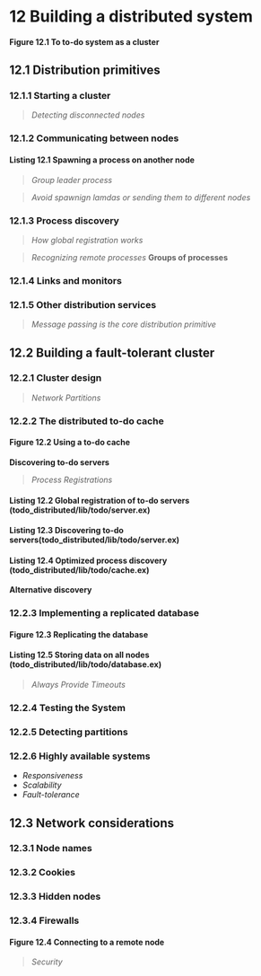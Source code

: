 # 12 Building a distributed system
#### Figure 12.1 To to-do system as a cluster
## 12.1 Distribution primitives
### 12.1.1 Starting a cluster
> *Detecting disconnected nodes*
### 12.1.2 Communicating between nodes
#### Listing 12.1 Spawning a process on another node
> *Group leader process*

> *Avoid spawnign lamdas or sending them to different nodes*
### 12.1.3 Process discovery
> *How global registration works*

> *Recognizing remote processes*
**Groups of processes**
### 12.1.4 Links and monitors
### 12.1.5 Other distribution services
> *Message passing is the core distribution primitive*
## 12.2 Building a fault-tolerant cluster
### 12.2.1 Cluster design
> *Network Partitions*
### 12.2.2 The distributed to-do cache
#### Figure 12.2 Using a to-do cache
**Discovering to-do servers**
> *Process Registrations*
#### Listing 12.2 Global registration of to-do servers (todo_distributed/lib/todo/server.ex)
#### Listing 12.3 Discovering to-do servers(todo_distributed/lib/todo/server.ex)
#### Listing 12.4 Optimized process discovery (todo_distributed/lib/todo/cache.ex)
**Alternative discovery**
### 12.2.3 Implementing a replicated database
#### Figure 12.3 Replicating the database
#### Listing 12.5 Storing data on all nodes (todo_distributed/lib/todo/database.ex)
> *Always Provide Timeouts*
### 12.2.4 Testing the System
### 12.2.5 Detecting partitions
### 12.2.6 Highly available systems
 - *Responsiveness*
 - *Scalability*
 - *Fault-tolerance*
## 12.3 Network considerations
### 12.3.1 Node names
### 12.3.2 Cookies
### 12.3.3 Hidden nodes
### 12.3.4 Firewalls
#### Figure 12.4 Connecting to a remote node
> *Security*
